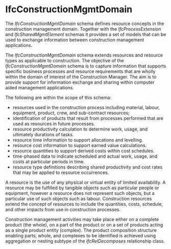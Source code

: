 IfcConstructionMgmtDomain
=========================

The _IfcConstructionMgmtDomain_ schema defines resource concepts in the construction management domain. Together with the _IfcProcessExtension_ and _IfcSharedMgmtElement_ schemas it provides a set of models that can be used to exchange information between construction management applications.

The _IfcConstructionMgmtDomain_ schema extends resources and resource types as applicable to construction. The objective of the _IfcConstructionMgmtDomain_ schema is to capture information that supports specific business processes and resource requirements that are wholly within the domain of interest of the Construction Manager. The aim is to provide support for information exchange and sharing within computer aided management applications.

The following are within the scope of this schema:

* resources used in the construction process including material, labour, equipment, product, crew, and sub-contract resources;
* identification of products that result from processes performed that are used as resources in future processes.
* resource productivity calculation to determine work, usage, and ultimately durations of tasks.
* resource time information to support allocations and levelling.
* resource cost information to support earned value calculations.
* resource quantities to support derived costs within cost schedules.
* time-phased data to indicate scheduled and actual work, usage, and costs at particular periods in time.
* resource type definitions describing shared productivity and cost rates that may be applied to resource occurrences.

A resource is the use of any physical or virtual entity of limited availability. A resource may be fulfilled by tangible objects such as particular people or equipment, however a resource does not represent such objects, but a particular use of such objects such as labour. Construction resources extend the concept of resources to include the quantities, costs, schedule, and other impacts from use in construction processes.

Construction management activities may take place either on a complete product (the whole), on a part of the product or on a set of products acting as a single product entity (complex). The product composition structure enabling parts, whole, and complexes to be identified is achieved using aggregation or nesting subtype of the _IfcRelDecomposes_ relationship class.
